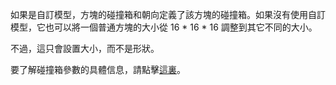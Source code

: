 如果是自訂模型，方塊的碰撞箱和朝向定義了該方塊的碰撞箱。如果沒有使用自訂模型，它也可以將一個普通方塊的大小從 16 * 16 * 16 調整到其它不同的大小。

不過，這只會設置大小，而不是形狀。

要了解碰撞箱參數的具體信息，請點擊[這裏](https://mcreator.net/wiki/block-dimensions-and-bonding-box)。